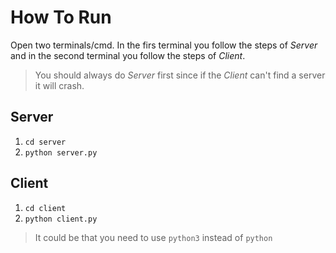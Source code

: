 # How To Run
Open two terminals/cmd. In the firs terminal you follow the steps of *Server* and in the second terminal you follow the steps of *Client*.
> You should always do *Server* first since if the *Client* can't find a server it will crash.
## Server
1. `cd server`
2. `python server.py`
## Client
1. `cd client`
2. `python client.py`

> It could be that you need to use `python3` instead of `python`
